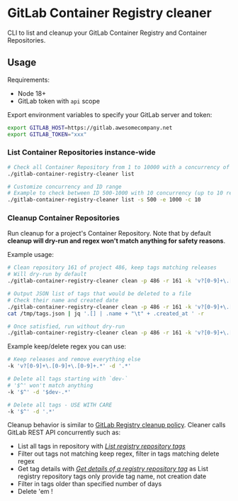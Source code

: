 # GitLab Container Registry cleaner

CLI to list and cleanup your GitLab Container Registry and Container Repositories.

## Usage

Requirements:

- Node 18+
- GitLab token with `api` scope

Export environment variables to specify your GitLab server and token:

```sh
export GITLAB_HOST=https://gitlab.awesomecompany.net
export GITLAB_TOKEN="xxx" 
```

### List Container Repositories instance-wide

```sh
# Check all Container Repository from 1 to 10000 with a concurrency of 20 by default
./gitlab-container-registry-cleaner list 

# Customize concurrency and ID range
# Example to check between ID 500-1000 with 10 concurrency (up to 10 requests in parallel)
./gitlab-container-registry-cleaner list -s 500 -e 1000 -c 10
```

### Cleanup Container Repositories

Run cleanup for a project's Container Repository. Note that by default **cleanup will dry-run and regex won't match anything for safety reasons**. 

Example usage:

```sh
# Clean repository 161 of project 486, keep tags matching releases
# Will dry-run by default
./gitlab-container-registry-cleaner clean -p 486 -r 161 -k 'v?[0-9]+\.[0-9]+\.[0-9]+.*' -d '.*'

# Output JSON list of tags that would be deleted to a file
# Check their name and created date
./gitlab-container-registry-cleaner clean -p 486 -r 161 -k 'v?[0-9]+\.[0-9]+\.[0-9]+.*' -d '.*' --output-tags /tmp/tags.json
cat /tmp/tags.json | jq '.[] | .name + "\t" + .created_at ' -r

# Once satisfied, run without dry-run
./gitlab-container-registry-cleaner clean -p 486 -r 161 -k 'v?[0-9]+\.[0-9]+\.[0-9]+.*' -d '.*' --no-dry-run
```

Example keep/delete regex you can use:

```sh
# Keep releases and remove everything else
-k 'v?[0-9]+\.[0-9]+\.[0-9]+.*' -d '.*'

# Delete all tags starting with `dev-`
# '$^' won't match anything
-k '$^' -d '$dev-.*'

# Delete all tags - USE WITH CARE
-k '$^' -d '.*'
```

Cleanup behavior is similar to [GitLab Registry cleanup policy](https://docs.gitlab.com/ee/user/packages/container_registry/reduce_container_registry_storage.html#how-the-cleanup-policy-works). Cleaner calls GitLab REST API concurrently such as:

- List all tags in repository with [_List registry repository tags_](https://docs.gitlab.com/ee/api/container_registry.html#list-registry-repository-tags)
- Filter out tags not matching keep regex, filter in tags matching delete regex
- Get tag details with [_Get details of a registry repository tag_](https://docs.gitlab.com/ee/api/container_registry.html#get-details-of-a-registry-repository-tag) as List registry repository tags only provide tag name, not creation date
- Filter in tags older than specified number of days 
- Delete 'em !

